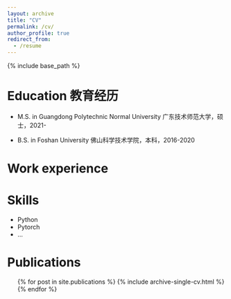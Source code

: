 ```yaml
---
layout: archive
title: "CV"
permalink: /cv/
author_profile: true
redirect_from:
  - /resume
---
```


{% include base_path %}

Education 教育经历
======
* M.S. in Guangdong Polytechnic Normal University 广东技术师范大学，硕士，2021-

* B.S. in Foshan University  佛山科学技术学院，本科，2016-2020

    

Work experience
======
Skills
======
* Python
* Pytorch
* ...

Publications
======



  <ul>{% for post in site.publications %}
    {% include archive-single-cv.html %}
  {% endfor %}</ul>
<!--

# Talks

  <ul>{% for post in site.talks %}
    {% include archive-single-talk-cv.html %}
  {% endfor %}</ul>
# Teaching

  <ul>{% for post in site.teaching %}
    {% include archive-single-cv.html %}
  {% endfor %}</ul>

Service and leadership
======
* Currently signed in to 43 different slack teams



-->
